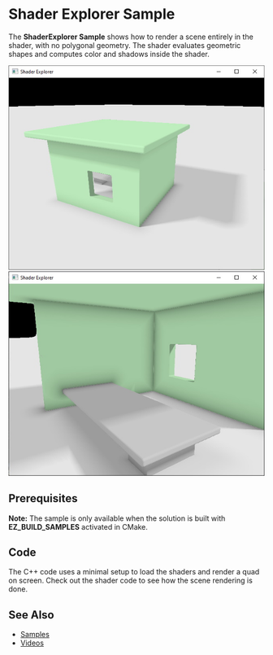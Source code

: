 # Shader Explorer Sample

The **ShaderExplorer Sample** shows how to render a scene entirely in the shader, with no polygonal geometry. The shader evaluates geometric shapes and computes color and shadows inside the shader.

![ShaderExlorer1](media/shader-explorer1.jpg)
![ShaderExlorer2](media/shader-explorer2.jpg)

## Prerequisites

**Note:** The sample is only available when the solution is built with **EZ_BUILD_SAMPLES** activated in CMake.

## Code

The C++ code uses a minimal setup to load the shaders and render a quad on screen. Check out the shader code to see how the scene rendering is done.

## See Also

* [Samples](samples-overview.md)
* [Videos](../getting-started/videos.md)